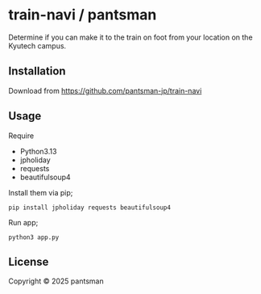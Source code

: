 # train-navi / pantsman

Determine if you can make it to the train on foot from your location on the Kyutech campus.

## Installation
Download from https://github.com/pantsman-jp/train-navi

## Usage
Require
- Python3.13
- jpholiday
- requests
- beautifulsoup4

Install them via pip;
```shell
pip install jpholiday requests beautifulsoup4
```

Run app;
```shell
python3 app.py
```

## License

Copyright © 2025 pantsman